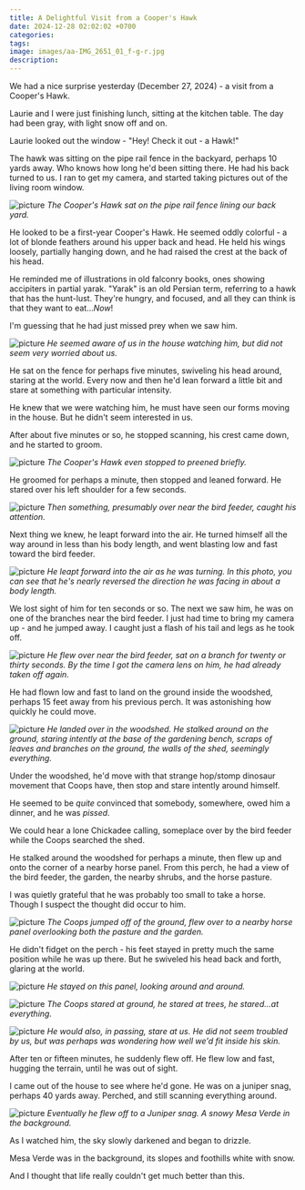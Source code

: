 ```yaml
---
title: A Delightful Visit from a Cooper's Hawk
date: 2024-12-28 02:02:02 +0700
categories: 
tags: 
image: images/aa-IMG_2651_01_f-g-r.jpg
description: 
---
```


We had a nice surprise yesterday (December 27, 2024) - a visit from a Cooper's Hawk.

Laurie and I were just finishing lunch, sitting at the kitchen table. The day had been gray, with light snow off and on.

Laurie looked out the window - "Hey! Check it out - a Hawk!"

The hawk was sitting on the pipe rail fence in the backyard, perhaps 10 yards away. Who knows how long he'd been sitting there. He had his back turned to us. I ran to get my camera, and started taking pictures out of the living room window.

![picture](images/aa-IMG_2580_f-g-r.jpg)
*The Cooper's Hawk sat on the pipe rail fence lining our back yard.*

He looked to be a first-year Cooper's Hawk. He seemed oddly colorful - a lot of blonde feathers around his upper back and head. He held his wings loosely, partially hanging down, and he had raised the crest at the back of his head.

He reminded me of illustrations in old falconry books, ones showing accipiters in partial yarak. "Yarak" is an old Persian term, referring to a hawk that has the hunt-lust. They're hungry, and focused, and all they can think is that they want to eat..._Now_!

I'm guessing that he had just missed prey when we saw him.

![picture](images/aa-IMG_2609_f-g-r.jpg)
*He seemed aware of us in the house watching him, but did not seem very worried about us.*

He sat on the fence for perhaps five minutes, swiveling his head around, staring at the world. Every now and then he'd lean forward a little bit and stare at something with particular intensity.

He knew that we were watching him, he must have seen our forms moving in the house. But he didn't seem interested in us.

After about five minutes or so, he stopped scanning, his crest came down, and he started to groom.

![picture](images/aa-IMG_2612_f-g-r.jpg)
*The Cooper's Hawk even stopped to preened briefly.*

He groomed for perhaps a minute, then stopped and leaned forward. He stared over his left shoulder for a few seconds.

![picture](images/aa-IMG_2623_f-g-r.jpg)
*Then something, presumably over near the bird feeder, caught his attention.*

Next thing we knew, he leapt forward into the air. He turned himself all the way around in less than his body length, and went blasting low and fast toward the bird feeder.

![picture](images/aa-IMG_2624_f-g-r.jpg)
*He leapt forward into the air as he was turning. In this photo, you can see that he's nearly reversed the direction he was facing in about a body length.*

We lost sight of him for ten seconds or so. The next we saw him, he was on one of the branches near the bird feeder. I just had time to bring my camera up - and he jumped away. I caught just a flash of his tail and legs as he took off.

![picture](images/aa-IMG_2625_01_f-r.jpg)
*He flew over near the bird feeder, sat on a branch for twenty or thirty seconds. By the time I got the camera lens on him, he had already taken off again.*

He had flown low and fast to land on the ground inside the woodshed, perhaps 15 feet away from his previous perch. It was astonishing how quickly he could move.

![picture](images/aa-IMG_2627_f-g-r.jpg)
*He landed over in the woodshed. He stalked around on the ground, staring intently at the base of the gardening bench, scraps of leaves and branches on the ground, the walls of the shed, seemingly everything.*

Under the woodshed, he'd move with that strange hop/stomp dinosaur movement that Coops have, then stop and stare intently around himself.

He seemed to be _quite_ convinced that somebody, somewhere, owed him a dinner, and he was _pissed_.

We could hear a lone Chickadee calling, someplace over by the bird feeder while the Coops searched the shed.

He stalked around the woodshed for perhaps a minute, then flew up and onto the corner of a nearby horse panel. From this perch, he had a view of the bird feeder, the garden, the nearby shrubs, and the horse pasture.

I was quietly grateful that he was probably too small to take a horse. Though I suspect the thought did occur to him.

![picture](images/aa-IMG_2651_01_f-g-r.jpg)
*The Coops jumped off of the ground, flew over to a nearby horse panel overlooking both the pasture and the garden.*

He didn't fidget on the perch - his feet stayed in pretty much the same position while he was up there. But he swiveled his head back and forth, glaring at the world.

![picture](images/aa-IMG_2658_f-g-r.jpg)
*He stayed on this panel, looking around and around.*

![picture](images/aa-IMG_2663_f-g-r.jpg)
*The Coops stared at ground, he stared at trees, he stared...at everything.*

![picture](images/aa-IMG_2673_f-g-r.jpg)
*He would also, in passing, stare at us. He did not seem troubled by us, but was perhaps was wondering how well we'd fit inside his skin.*

After ten or fifteen minutes, he suddenly flew off. He flew low and fast, hugging the terrain, until he was out of sight.

I came out of the house to see where he'd gone. He was on a juniper snag, perhaps 40 yards away. Perched, and still scanning everything around.

![picture](images/aa-IMG_2680_01_f-g-r.jpg)
*Eventually he flew off to a Juniper snag. A snowy Mesa Verde in the background.*

As I watched him, the sky slowly darkened and began to drizzle.

Mesa Verde was in the background, its slopes and foothills white with snow.

And I thought that life really couldn't get much better than this.
